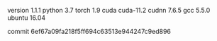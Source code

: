 version 1.1.1
python 3.7
torch 1.9
cuda cuda-11.2
cudnn 7.6.5
gcc 5.5.0
ubuntu 16.04

commit 6ef67a09fa218f5ff694c63513e944247c9ed896